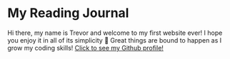# My Reading Journal

Hi there, my name is Trevor and welcome to my first website ever! I hope you enjoy it in all of its simplicity :rofl: Great things are bound to happen as I grow my coding skills! [Click to see my Github profile!](https://github.com/T-Ingram)

